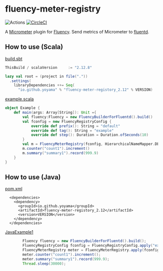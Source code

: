 # fluency-meter-registry
![Actions](https://github.com/yoyama/FluencyMeterRegistry/workflows/CI/badge.svg)
[![CircleCI](https://circleci.com/gh/yoyama/FluencyMeterRegistry/tree/master.svg?style=svg)](https://circleci.com/gh/yoyama/FluencyMeterRegistry/tree/master)

A [Micrometer](https://micrometer.io/) plugin for [Fluency](https://github.com/komamitsu/fluency).
Send metrics of Micrometer to [fluentd](https://www.fluentd.org/).

## How to use (Scala)
[build.sbt](https://github.com/yoyama/FluencyMeterRegistry/blob/master/examples/scala/build.sbt)
```scala
ThisBuild / scalaVersion     := "2.12.8"

lazy val root = (project in file("."))
  .settings(
    libraryDependencies ++= Seq(
      "io.github.yoyama" % "fluency-meter-registory_2.12" % VERSION)
```

[example.scala](https://github.com/yoyama/FluencyMeterRegistry/blob/master/examples/scala/src/main/scala/example.scala)
```scala
object Example {
    def main(args: Array[String]): Unit ={
        val fluency:Fluency = new FluencyBuilderForFluentd().build()
        val fconfig = new FluencyRegistryConfig {
            override def prefix(): String = "default"
            override def tag(): String = "example"
            override def step(): Duration = Duration.ofSeconds(10)
        }
        val m = FluencyMeterRegistry(fconfig, HierarchicalNameMapper.DEFAULT, Clock.SYSTEM, fluency)
        m.counter("count1").increment()
        m.summary("summary1").record(999.9)
    }
}
```
## How to use (Java)
[pom.xml](https://github.com/yoyama/FluencyMeterRegistry/blob/master/examples/java/pom.xml)
```
  <dependencies>
    <dependency>
      <groupId>io.github.yoyama</groupId>
      <artifactId>fluency-meter-registory_2.12</artifactId>
      <version>VERSION</version>
    </dependency>
  </dependencies>
```

[JavaExample1](https://github.com/yoyama/FluencyMeterRegistry/blob/master/examples/java/src/main/java/io/github/yoyama/micrometer/example/JavaExample1.java)
```java
        Fluency fluency = new FluencyBuilderForFluentd().build();
        FluencyRegistryConfig fconfig = FluencyRegistryConfig.apply("example.java", "test", Duration.ofSeconds(10));
        FluencyMeterRegistry meter = FluencyMeterRegistry.apply(fconfig, HierarchicalNameMapper.DEFAULT, Clock.SYSTEM, fluency);
        meter.counter("count1").increment();
        meter.summary("summary1").record(999.9);
        Thread.sleep(30000);
```
